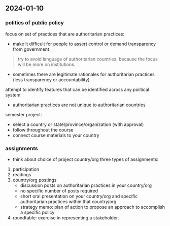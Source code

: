 ## 2024-01-10  

### politics of public policy

focus on set of practices that are authoritarian practices:
- make it difficult for people to assert control or demand transparency from government 
> try to avoid language of authoritarian countries, because the focus will be more on institutions.
- sometimes there are legitimate rationales for authoritarian practices (less transparency or accountability)

attempt to identify features that can be identified across any political system
- authoritarian practices are not unique to authoritarian countries

semester project:
- select a country or state/province/organization (with approval)
- follow throughout the course 
- connect course materials to your country

### assignments 
- think about choice of project country/org
three types of assignments: 
1. participation  
2. readings
3. country/org postings
    - discussion posts on authoritarian practices in your country/org
    - no specific number of posts required 
    - short oral presentation on your country/org and specific authoritarian practices within that country/org
    - strategy memo: plan of action to propose an approach to accomplish a specific policy 
4. roundtable: exercise in representing a stakeholder.